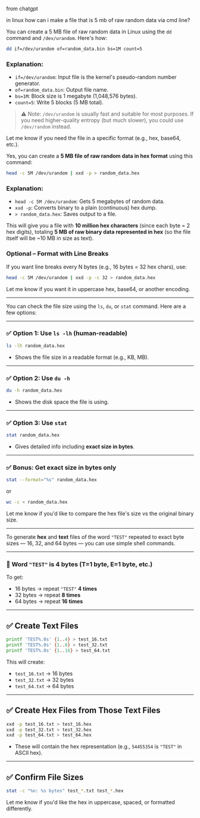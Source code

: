 from chatgpt


in linux how can i make a file that is 5 mb of raw random data via cmd line?

You can create a 5 MB file of raw random data in Linux using the `dd` command and `/dev/urandom`. Here's how:

```bash
dd if=/dev/urandom of=random_data.bin bs=1M count=5
```

### Explanation:

* `if=/dev/urandom`: Input file is the kernel's pseudo-random number generator.
* `of=random_data.bin`: Output file name.
* `bs=1M`: Block size is 1 megabyte (1,048,576 bytes).
* `count=5`: Write 5 blocks (5 MB total).

> ⚠️ Note: `/dev/urandom` is usually fast and suitable for most purposes. If you need higher-quality entropy (but much slower), you could use `/dev/random` instead.

Let me know if you need the file in a specific format (e.g., hex, base64, etc.).


Yes, you can create a **5 MB file of raw random data in hex format** using this command:

```bash
head -c 5M /dev/urandom | xxd -p > random_data.hex
```

### Explanation:

* `head -c 5M /dev/urandom`: Gets 5 megabytes of random data.
* `xxd -p`: Converts binary to a plain (continuous) hex dump.
* `> random_data.hex`: Saves output to a file.

This will give you a file with **10 million hex characters** (since each byte = 2 hex digits), totaling **5 MB of raw binary data represented in hex** (so the file itself will be \~10 MB in size as text).

### Optional – Format with Line Breaks

If you want line breaks every N bytes (e.g., 16 bytes = 32 hex chars), use:

```bash
head -c 5M /dev/urandom | xxd -p -c 32 > random_data.hex
```

Let me know if you want it in uppercase hex, base64, or another encoding.


---

You can check the file size using the `ls`, `du`, or `stat` command. Here are a few options:

---

### ✅ Option 1: Use `ls -lh` (human-readable)

```bash
ls -lh random_data.hex
```

* Shows the file size in a readable format (e.g., KB, MB).

---

### ✅ Option 2: Use `du -h`

```bash
du -h random_data.hex
```

* Shows the disk space the file is using.

---

### ✅ Option 3: Use `stat`

```bash
stat random_data.hex
```

* Gives detailed info including **exact size in bytes**.

---

### ✅ Bonus: Get exact size in bytes only

```bash
stat --format="%s" random_data.hex
```

or

```bash
wc -c < random_data.hex
```

Let me know if you'd like to compare the hex file's size vs the original binary size.


---

To generate **hex** and **text** files of the word `"TEST"` repeated to exact byte sizes — 16, 32, and 64 bytes — you can use simple shell commands.

---

### 🔁 Word `"TEST"` is 4 bytes (T=1 byte, E=1 byte, etc.)

To get:

* 16 bytes → repeat `"TEST"` **4 times**
* 32 bytes → repeat **8 times**
* 64 bytes → repeat **16 times**

---

## ✅ Create Text Files

```bash
printf 'TEST%.0s' {1..4} > test_16.txt
printf 'TEST%.0s' {1..8} > test_32.txt
printf 'TEST%.0s' {1..16} > test_64.txt
```

This will create:

* `test_16.txt` → 16 bytes
* `test_32.txt` → 32 bytes
* `test_64.txt` → 64 bytes

---

## ✅ Create Hex Files from Those Text Files

```bash
xxd -p test_16.txt > test_16.hex
xxd -p test_32.txt > test_32.hex
xxd -p test_64.txt > test_64.hex
```

* These will contain the hex representation (e.g., `54455354` is `"TEST"` in ASCII hex).

---

## ✅ Confirm File Sizes

```bash
stat -c "%n: %s bytes" test_*.txt test_*.hex
```

Let me know if you'd like the hex in uppercase, spaced, or formatted differently.


